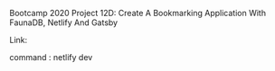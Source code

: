 Bootcamp 2020 Project 12D: Create A Bookmarking Application With FaunaDB, Netlify And Gatsby

Link:  

command : netlify dev

